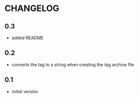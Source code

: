# CHANGELOG #

## 0.3 #
- added README

## 0.2 #
- converts the tag to a string when creating the tag archive file

## 0.1 #
- initial version